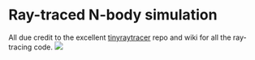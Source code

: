 # Ray-traced N-body simulation
All due credit to the excellent [tinyraytracer](https://github.com/ssloy/tinyraytracer/wiki) repo and wiki for all the ray-tracing code.
![](media/tinyraytracer.gif)
